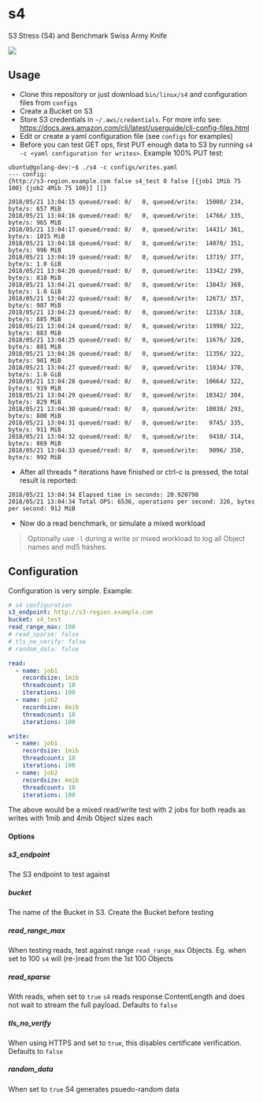 # s4
S3 Stress (S4) and Benchmark Swiss Army Knife

![](https://github.com/gbunt/s4/workflows/Build/badge.svg)

## Usage

- Clone this repository or just download `bin/linux/s4` and configuration files from `configs`
- Create a Bucket on S3
- Store S3 credentials in `~/.aws/credentials`. For more info see: https://docs.aws.amazon.com/cli/latest/userguide/cli-config-files.html
- Edit or create a yaml configuration file (see `configs` for examples)
- Before you can test GET ops, first PUT enough data to S3 by running `s4 -c <yaml configuration for writes>`. Example 100% PUT test:

```
ubuntu@golang-dev:~$ ./s4 -c configs/writes.yaml
--- config:
{http://s3-region.example.com false s4_test 0 false [{job1 1Mib 75 100} {job2 4Mib 75 100}] []}

2018/05/21 13:04:15 queued/read: 0/   0, queued/write:  15000/ 234, byte/s: 657 MiB
2018/05/21 13:04:16 queued/read: 0/   0, queued/write:  14766/ 335, byte/s: 965 MiB
2018/05/21 13:04:17 queued/read: 0/   0, queued/write:  14431/ 361, byte/s: 1015 MiB
2018/05/21 13:04:18 queued/read: 0/   0, queued/write:  14070/ 351, byte/s: 996 MiB
2018/05/21 13:04:19 queued/read: 0/   0, queued/write:  13719/ 377, byte/s: 1.0 GiB
2018/05/21 13:04:20 queued/read: 0/   0, queued/write:  13342/ 299, byte/s: 818 MiB
2018/05/21 13:04:21 queued/read: 0/   0, queued/write:  13043/ 369, byte/s: 1.0 GiB
2018/05/21 13:04:22 queued/read: 0/   0, queued/write:  12673/ 357, byte/s: 987 MiB
2018/05/21 13:04:23 queued/read: 0/   0, queued/write:  12316/ 318, byte/s: 885 MiB
2018/05/21 13:04:24 queued/read: 0/   0, queued/write:  11998/ 322, byte/s: 883 MiB
2018/05/21 13:04:25 queued/read: 0/   0, queued/write:  11676/ 320, byte/s: 881 MiB
2018/05/21 13:04:26 queued/read: 0/   0, queued/write:  11356/ 322, byte/s: 901 MiB
2018/05/21 13:04:27 queued/read: 0/   0, queued/write:  11034/ 370, byte/s: 1.0 GiB
2018/05/21 13:04:28 queued/read: 0/   0, queued/write:  10664/ 322, byte/s: 919 MiB
2018/05/21 13:04:29 queued/read: 0/   0, queued/write:  10342/ 304, byte/s: 829 MiB
2018/05/21 13:04:30 queued/read: 0/   0, queued/write:  10038/ 293, byte/s: 800 MiB
2018/05/21 13:04:31 queued/read: 0/   0, queued/write:   9745/ 335, byte/s: 911 MiB
2018/05/21 13:04:32 queued/read: 0/   0, queued/write:   9410/ 314, byte/s: 869 MiB
2018/05/21 13:04:33 queued/read: 0/   0, queued/write:   9096/ 350, byte/s: 992 MiB
```

- After all threads * iterations have finished or ctrl-c is pressed, the total result is reported:

```
2018/05/21 13:04:34 Elapsed time in seconds: 20.920798
2018/05/21 13:04:34 Total OPS: 6536, operations per second: 326, bytes per second: 912 MiB
```

- Now do a read benchmark, or simulate a mixed workload

> Optionally use `-l` during a write or mixed workload to log all Object names and md5 hashes.

## Configuration

Configuration is very simple. Example:

```yaml
# s4 configuration
s3_endpoint: http://s3-region.example.com
bucket: s4_test
read_range_max: 100
# read_sparse: false
# tls_no_verify: false
# random_data: false

read:
  - name: job1
    recordsize: 1mib
    threadcount: 10
    iterations: 100
  - name: job2
    recordsize: 4mib
    threadcount: 10
    iterations: 100

write:
  - name: job1
    recordsize: 1mib
    threadcount: 10
    iterations: 100
  - name: job2
    recordsize: 4mib
    threadcount: 10
    iterations: 100
```

The above would be a mixed read/write test with 2 jobs for both reads as writes with 1mib and 4mib Object sizes each

#### Options
##### s3_endpoint
The S3 endpoint to test against

##### bucket
The name of the Bucket in S3. Create the Bucket before testing

##### read_range_max
When testing reads, test against range `read_range_max` Objects. Eg. when set to 100 `s4` will (re-)read from the 1st 100 Objects

##### read_sparse
With reads, when set to `true` `s4` reads response ContentLength and does not wait to stream the full payload. Defaults to `false`

##### tls_no_verify
When using HTTPS and set to `true`, this disables certificate verification. Defaults to `false`

##### random_data
When set to `true` S4 generates psuedo-random data
